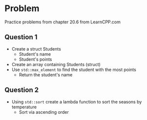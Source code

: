 
# Problem

Practice problems from chapter 20.6 from LearnCPP.com

## Question 1
- Create a struct Students
    - Student's name
    - Student's points
- Create an array containing Students (struct)
- Use `std::max_element` to find the student with the most points
    - Return the student's name

## Question 2
- Using `std::sort` create a lambda function to sort the seasons by temperature
    - Sort via ascending order
